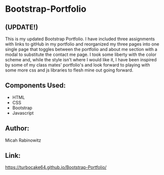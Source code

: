 # Bootstrap-Portfolio


## (UPDATE!)

This is my updated Bootstrap Portfolio. I have included three assignments with links to gitHub in my portfolio and reorganized my three pages into one single page that toggles between the portfolio and about me section with a modal to substitute the contact me page. I took some liberty with the color scheme and, while the style isn't where I would like it, I have been inspired by some of my class mates' portfolio's and look forward to playing with some more css and js libraries to flesh mine out going forward. 


## Components Used:

* HTML
* CSS
* Bootstrap
* Javascript

## Author: 

Micah Rabinowitz

## Link:

https://turbocake64.github.io/Bootstrap-Portfolio/
